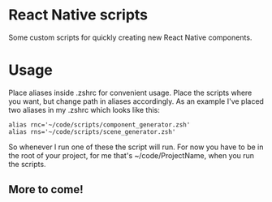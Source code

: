 # React Native scripts

Some custom scripts for quickly creating new React Native components.

# Usage
Place aliases inside .zshrc for convenient usage. Place the scripts where you want, but change path in aliases accordingly.
As an example I've placed two aliases in my .zshrc which looks like this:
```Custom Scripts
alias rnc='~/code/scripts/component_generator.zsh'
alias rns='~/code/scripts/scene_generator.zsh'
```

So whenever I run one of these the script will run. 
For now you have to be in the root of your project, for me that's ~/code/ProjectName, when you run the scripts.

## More to come!



